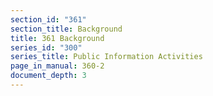 ```yaml
---
section_id: "361"
section_title: Background
title: 361 Background
series_id: "300"
series_title: Public Information Activities
page_in_manual: 360-2
document_depth: 3
---
```

